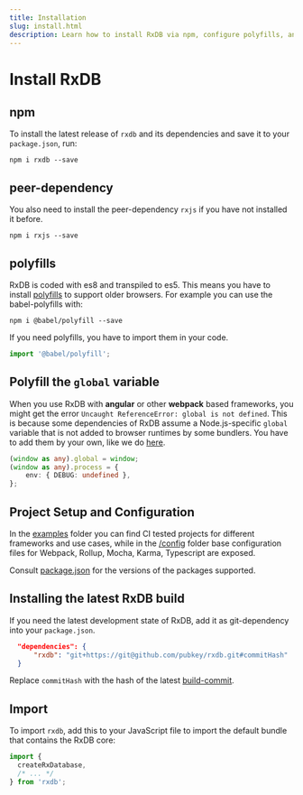 ```yaml
---
title: Installation
slug: install.html
description: Learn how to install RxDB via npm, configure polyfills, and fix global variable errors in Angular or Webpack for a seamless setup.
---
```



# Install RxDB

## npm

To install the latest release of `rxdb` and its dependencies and save it to your `package.json`, run:

`npm i rxdb --save`

## peer-dependency

You also need to install the peer-dependency `rxjs` if you have not installed it before.

`npm i rxjs --save`

## polyfills

RxDB is coded with es8 and transpiled to es5\. This means you have to install [polyfills](https://developer.mozilla.org/en-US/docs/Glossary/Polyfill) to support older browsers. For example you can use the babel-polyfills with:

`npm i @babel/polyfill --save`

If you need polyfills, you have to import them in your code.

```typescript
import '@babel/polyfill';
```

## Polyfill the `global` variable

When you use RxDB with **angular** or other **webpack** based frameworks, you might get the error `Uncaught ReferenceError: global is not defined`.
This is because some dependencies of RxDB assume a Node.js-specific `global` variable that is not added to browser runtimes by some bundlers.
You have to add them by your own, like we do [here](https://github.com/pubkey/rxdb/blob/master/examples/angular/src/polyfills.ts).

```ts
(window as any).global = window;
(window as any).process = {
    env: { DEBUG: undefined },
};
```

## Project Setup and Configuration

In the [examples](https://github.com/pubkey/rxdb/tree/master/examples) folder you can find CI tested projects for different frameworks and use cases, while in the [/config](https://github.com/pubkey/rxdb/tree/master/config) folder base configuration files for Webpack, Rollup, Mocha, Karma, Typescript are exposed.

Consult [package.json](https://github.com/pubkey/rxdb/blob/master/package.json) for the versions of the packages supported.

## Installing the latest RxDB build

If you need the latest development state of RxDB, add it as git-dependency into your `package.json`.

```json
  "dependencies": {
      "rxdb": "git+https://git@github.com/pubkey/rxdb.git#commitHash"
  }
```

Replace `commitHash` with the hash of the latest [build-commit](https://github.com/pubkey/rxdb/search?q=build&type=Commits).

## Import

To import `rxdb`, add this to your JavaScript file to import the default bundle that contains the RxDB core:

```typescript
import {
  createRxDatabase,
  /* ... */
} from 'rxdb';
```
